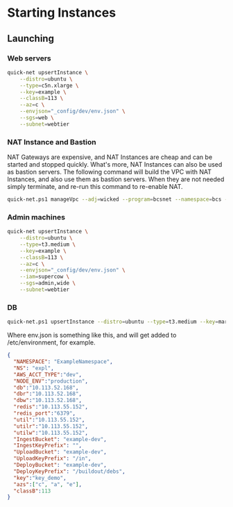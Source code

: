 # Starting Instances

## Launching

### Web servers

```sh
quick-net upsertInstance \
    --distro=ubuntu \
    --type=c5n.xlarge \
    --key=example \
    --classB=113 \
    --az=c \
    --envjson="_config/dev/env.json" \
    --sgs=web \
    --subnet=webtier
```

### NAT Instance and Bastion

NAT Gateways are expensive, and NAT Instances are cheap and can be started and stopped
quickly. What's more, NAT Instances can also be used as bastion servers. The following
command will build the VPC with NAT Instances, and also use them as bastion servers. When
they are not needed simply terminate, and re-run this command to re-enable NAT.

```sh
quick-net.ps1 manageVpc --adj=wicked --program=bcsnet --namespace=bcs --az= c d  --nat-instance --skip-endpoint-services --classB=11
```

### Admin machines

```sh
quick-net upsertInstance \
    --distro=ubuntu \
    --type=t3.medium \
    --key=example \
    --classB=113 \
    --az=c \
    --envjson="_config/dev/env.json" \
    --iam=supercow \
    --sgs=admin,wide \
    --subnet=webtier
```

### DB

```sh
quick-net.ps1 upsertInstance --distro=ubuntu --type=t3.medium --key=mario_demo --classB=11 --sgs=db --subnet=db --az=c --iam=bcsnet-db-instance-role --INSTALL_MONGODB --size=250
```

Where env.json is something like this, and will get added to /etc/environment, for example.

```json
{
  "NAMESPACE": "ExampleNamespace",
  "NS": "expl",
  "AWS_ACCT_TYPE":"dev",
  "NODE_ENV":"production",
  "db":"10.113.52.168",
  "dbr":"10.113.52.168",
  "dbw":"10.113.52.168",
  "redis":"10.113.55.152",
  "redis_port":"6379",
  "util":"10.113.55.152",
  "utilr":"10.113.55.152",
  "utilw":"10.113.55.152",
  "IngestBucket": "example-dev",
  "IngestKeyPrefix": "",
  "UploadBucket": "example-dev",
  "UploadKeyPrefix": "/in",
  "DeployBucket": "example-dev",
  "DeployKeyPrefix": "/buildout/debs",
  "key":"key_demo",
  "azs":["c", "a", "e"],
  "classB":113
}
```
